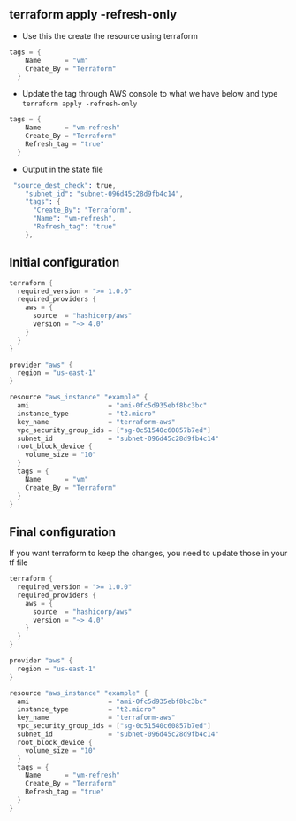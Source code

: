 ## terraform apply -refresh-only
- Use this the create the resource using terraform
```s
tags = {
    Name      = "vm"
    Create_By = "Terraform"
  }
```

- Update the tag through AWS console to what we have below and type `terraform apply -refresh-only`
```s
tags = {
    Name      = "vm-refresh"
    Create_By = "Terraform"
    Refresh_tag = "true"
  }
```

- Output in the state file
```s
 "source_dest_check": true,
    "subnet_id": "subnet-096d45c28d9fb4c14",
    "tags": {
      "Create_By": "Terraform",
      "Name": "vm-refresh",
      "Refresh_tag": "true"
    },
```

## Initial configuration
```s
terraform {
  required_version = ">= 1.0.0"
  required_providers {
    aws = {
      source  = "hashicorp/aws"
      version = "~> 4.0"
    }
  }
}

provider "aws" {
  region = "us-east-1"
}

resource "aws_instance" "example" {
  ami                    = "ami-0fc5d935ebf8bc3bc"
  instance_type          = "t2.micro"
  key_name               = "terraform-aws"
  vpc_security_group_ids = ["sg-0c51540c60857b7ed"]
  subnet_id              = "subnet-096d45c28d9fb4c14"
  root_block_device {
    volume_size = "10"
  }
  tags = {
    Name      = "vm"
    Create_By = "Terraform"
  }
}
```

## Final configuration
If you want terraform to keep the changes, you need to update those in your tf file
```s
terraform {
  required_version = ">= 1.0.0"
  required_providers {
    aws = {
      source  = "hashicorp/aws"
      version = "~> 4.0"
    }
  }
}

provider "aws" {
  region = "us-east-1"
}

resource "aws_instance" "example" {
  ami                    = "ami-0fc5d935ebf8bc3bc"
  instance_type          = "t2.micro"
  key_name               = "terraform-aws"
  vpc_security_group_ids = ["sg-0c51540c60857b7ed"]
  subnet_id              = "subnet-096d45c28d9fb4c14"
  root_block_device {
    volume_size = "10"
  }
  tags = {
    Name      = "vm-refresh"
    Create_By = "Terraform"
    Refresh_tag = "true"
  }
}
```

